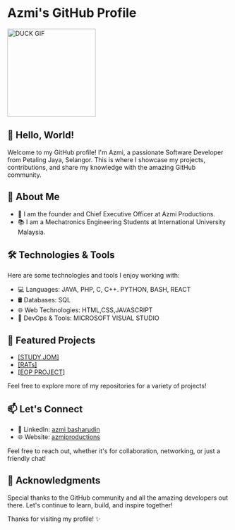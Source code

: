 # Azmi's GitHub Profile
<img src="https://i.pinimg.com/originals/57/61/5b/57615b8c0092a66c1d4058b1692955cc.gif" alt="DUCK GIF" width="200"/>

## 👋 Hello, World!

Welcome to my GitHub profile! I'm Azmi, a passionate Software Developer from Petaling Jaya, Selangor. This is where I showcase my projects, contributions, and share my knowledge with the amazing GitHub community.

## 🚀 About Me

- 💼 I am the founder and Chief Executive Officer at Azmi Productions.
- 📚 I am a Mechatronics Engineering Students at International University Malaysia.

  
## 🛠️ Technologies & Tools

Here are some technologies and tools I enjoy working with:

- 💻 Languages: JAVA, PHP, C, C++. PYTHON, BASH, REACT
- 🛢️ Databases: SQL
- 🌐 Web Technologies: HTML,CSS,JAVASCRIPT
- 🔧 DevOps & Tools: MICROSOFT VISUAL STUDIO


## 🌟 Featured Projects

- [[STUDY JOM]](https://github.com/didi2612/RATs)
- [[RATs]](https://github.com/didi2612/RATs)
- [[EOP PROJECT](https://github.com/didi2612/EOP-PROJECT)]


Feel free to explore more of my repositories for a variety of projects!


## 📫 Let's Connect

- 💼 LinkedIn: [azmi basharudin](https://www.linkedin.com/in/azmi-basharudin/)
- 🌐 Website: [azmiproductions](https://azmiproductions.com)

Feel free to reach out, whether it's for collaboration, networking, or just a friendly chat!


## 🙏 Acknowledgments

Special thanks to the GitHub community and all the amazing developers out there. Let's continue to learn, build, and inspire together!

Thanks for visiting my profile! ✨
